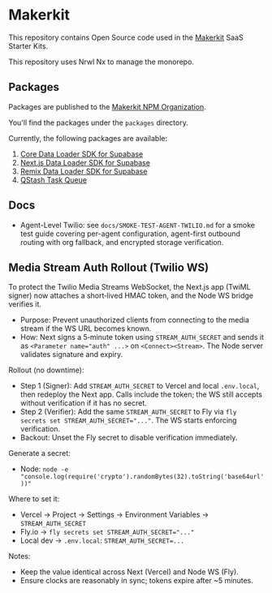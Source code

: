 # Makerkit

This repository contains Open Source code used in the [Makerkit](https://makerkit.dev) SaaS Starter Kits.

This repository uses Nrwl Nx to manage the monorepo.

## Packages

Packages are published to the [Makerkit NPM Organization](https://www.npmjs.com/org/makerkit).

You'll find the packages under the `packages` directory.

Currently, the following packages are available:

1. [Core Data Loader SDK for Supabase](https://github.com/makerkit/makerkit/tree/main/packages/data-loader/supabase/core)
2. [Next.js Data Loader SDK for Supabase](https://github.com/makerkit/makerkit/tree/main/packages/data-loader/supabase/nextjs)
3. [Remix Data Loader SDK for Supabase](https://github.com/makerkit/makerkit/tree/main/packages/data-loader/supabase/remix)
4. [QStash Task Queue](https://github.com/makerkit/makerkit/tree/main/packages/qstash)

## Docs

- Agent-Level Twilio: see `docs/SMOKE-TEST-AGENT-TWILIO.md` for a smoke test guide covering per-agent configuration, agent-first outbound routing with org fallback, and encrypted storage verification.

## Media Stream Auth Rollout (Twilio WS)

To protect the Twilio Media Streams WebSocket, the Next.js app (TwiML signer) now attaches a short‑lived HMAC token, and the Node WS bridge verifies it.

- Purpose: Prevent unauthorized clients from connecting to the media stream if the WS URL becomes known.
- How: Next signs a 5‑minute token using `STREAM_AUTH_SECRET` and sends it as `<Parameter name="auth" ...>` on `<Connect><Stream>`. The Node server validates signature and expiry.

Rollout (no downtime):

- Step 1 (Signer): Add `STREAM_AUTH_SECRET` to Vercel and local `.env.local`, then redeploy the Next app. Calls include the token; the WS still accepts without verification if it has no secret.
- Step 2 (Verifier): Add the same `STREAM_AUTH_SECRET` to Fly via `fly secrets set STREAM_AUTH_SECRET="..."`. The WS starts enforcing verification.
- Backout: Unset the Fly secret to disable verification immediately.

Generate a secret:

- Node: `node -e "console.log(require('crypto').randomBytes(32).toString('base64url'))"`

Where to set it:

- Vercel → Project → Settings → Environment Variables → `STREAM_AUTH_SECRET`
- Fly.io → `fly secrets set STREAM_AUTH_SECRET="..."`
- Local dev → `.env.local`: `STREAM_AUTH_SECRET=...`

Notes:

- Keep the value identical across Next (Vercel) and Node WS (Fly).
- Ensure clocks are reasonably in sync; tokens expire after ~5 minutes.
